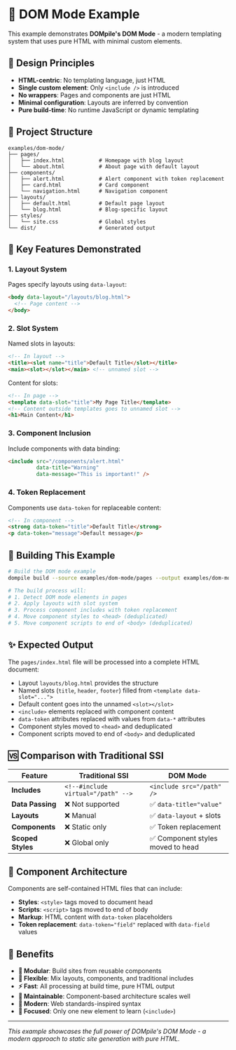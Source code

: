 # 🧱 DOM Mode Example

This example demonstrates **DOMpile's DOM Mode** - a modern templating system that uses pure HTML with minimal custom elements.

## 🎯 Design Principles

- **HTML-centric**: No templating language, just HTML
- **Single custom element**: Only `<include />` is introduced  
- **No wrappers**: Pages and components are just HTML
- **Minimal configuration**: Layouts are inferred by convention
- **Pure build-time**: No runtime JavaScript or dynamic templating

## 📁 Project Structure

```
examples/dom-mode/
├── pages/
│   ├── index.html           # Homepage with blog layout
│   └── about.html           # About page with default layout
├── components/
│   ├── alert.html           # Alert component with token replacement
│   ├── card.html            # Card component  
│   └── navigation.html      # Navigation component
├── layouts/
│   ├── default.html         # Default page layout
│   └── blog.html            # Blog-specific layout
├── styles/
│   └── site.css             # Global styles
└── dist/                    # Generated output
```

## 🧩 Key Features Demonstrated

### 1. Layout System

Pages specify layouts using `data-layout`:

```html
<body data-layout="/layouts/blog.html">
  <!-- Page content -->
</body>
```

### 2. Slot System

Named slots in layouts:
```html
<!-- In layout -->
<title><slot name="title">Default Title</slot></title>
<main><slot></slot></main> <!-- unnamed slot -->
```

Content for slots:
```html
<!-- In page -->
<template data-slot="title">My Page Title</template>
<!-- Content outside templates goes to unnamed slot -->
<h1>Main Content</h1>
```

### 3. Component Inclusion

Include components with data binding:
```html
<include src="/components/alert.html"
         data-title="Warning"
         data-message="This is important!" />
```

### 4. Token Replacement

Components use `data-token` for replaceable content:
```html
<!-- In component -->
<strong data-token="title">Default Title</strong>
<p data-token="message">Default message</p>
```

## 🔧 Building This Example

```bash
# Build the DOM mode example
dompile build --source examples/dom-mode/pages --output examples/dom-mode/dist

# The build process will:
# 1. Detect DOM mode elements in pages
# 2. Apply layouts with slot system
# 3. Process component includes with token replacement
# 4. Move component styles to <head> (deduplicated)
# 5. Move component scripts to end of <body> (deduplicated)
```

## ✨ Expected Output

The `pages/index.html` file will be processed into a complete HTML document:

- Layout `layouts/blog.html` provides the structure
- Named slots (`title`, `header`, `footer`) filled from `<template data-slot="...">`
- Default content goes into the unnamed `<slot></slot>`
- `<include>` elements replaced with component content
- `data-token` attributes replaced with values from `data-*` attributes
- Component styles moved to `<head>` and deduplicated
- Component scripts moved to end of `<body>` and deduplicated

## 🆚 Comparison with Traditional SSI

| Feature | Traditional SSI | DOM Mode |
|---------|----------------|----------|
| **Includes** | `<!--#include virtual="/path" -->` | `<include src="/path" />` |
| **Data Passing** | ❌ Not supported | ✅ `data-title="value"` |
| **Layouts** | ❌ Manual | ✅ `data-layout` + slots |
| **Components** | ❌ Static only | ✅ Token replacement |
| **Scoped Styles** | ❌ Global only | ✅ Component styles moved to head |

## 🎨 Component Architecture

Components are self-contained HTML files that can include:

- **Styles**: `<style>` tags moved to document head
- **Scripts**: `<script>` tags moved to end of body  
- **Markup**: HTML content with `data-token` placeholders
- **Token replacement**: `data-token="field"` replaced with `data-field` values

## 🚀 Benefits

- **🧩 Modular**: Build sites from reusable components
- **🎨 Flexible**: Mix layouts, components, and traditional includes
- **⚡ Fast**: All processing at build time, pure HTML output
- **🔧 Maintainable**: Component-based architecture scales well
- **📱 Modern**: Web standards-inspired syntax
- **🎯 Focused**: Only one new element to learn (`<include>`)

---

*This example showcases the full power of DOMpile's DOM Mode - a modern approach to static site generation with pure HTML.*